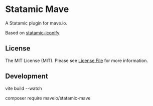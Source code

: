 # Statamic Mave

A Statamic plugin for mave.io.

Based on [statamic-iconify](https://github.com/eminos/statamic-iconify)

## License

The MIT License (MIT). Please see [License File](LICENSE.md) for more information.

## Development

vite build --watch

composer require maveio/statamic-mave